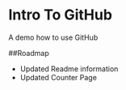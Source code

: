 # Intro To GitHub
A demo how to use GitHub

##Roadmap
* Updated Readme information
* Updated Counter Page